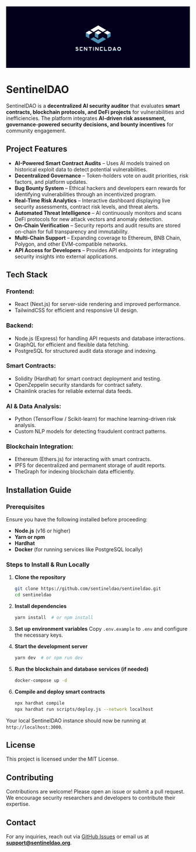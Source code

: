 ![DAOGENT Banner](https://github.com/Cloude-Labs/SentinelDAO/blob/0adea593fe463d9dd6ac0385985a63d2466b839e/Untitled%20design.png)
# SentinelDAO

SentinelDAO is a **decentralized AI security auditor** that evaluates **smart contracts, blockchain protocols, and DeFi projects** for vulnerabilities and inefficiencies. The platform integrates **AI-driven risk assessment, governance-powered security decisions, and bounty incentives** for community engagement.

## Project Features

- **AI-Powered Smart Contract Audits** – Uses AI models trained on historical exploit data to detect potential vulnerabilities.
- **Decentralized Governance** – Token-holders vote on audit priorities, risk factors, and platform updates.
- **Bug Bounty System** – Ethical hackers and developers earn rewards for identifying vulnerabilities through an incentivized program.
- **Real-Time Risk Analytics** – Interactive dashboard displaying live security assessments, contract risk levels, and threat alerts.
- **Automated Threat Intelligence** – AI continuously monitors and scans DeFi protocols for new attack vectors and anomaly detection.
- **On-Chain Verification** – Security reports and audit results are stored on-chain for full transparency and immutability.
- **Multi-Chain Support** – Expanding coverage to Ethereum, BNB Chain, Polygon, and other EVM-compatible networks.
- **API Access for Developers** – Provides API endpoints for integrating security insights into external applications.

## Tech Stack

### Frontend:
- React (Next.js) for server-side rendering and improved performance.
- TailwindCSS for efficient and responsive UI design.

### Backend:
- Node.js (Express) for handling API requests and database interactions.
- GraphQL for efficient and flexible data fetching.
- PostgreSQL for structured audit data storage and indexing.

### Smart Contracts:
- Solidity (Hardhat) for smart contract deployment and testing.
- OpenZeppelin security standards for contract safety.
- Chainlink oracles for reliable external data feeds.

### AI & Data Analysis:
- Python (TensorFlow / Scikit-learn) for machine learning-driven risk analysis.
- Custom NLP models for detecting fraudulent contract patterns.

### Blockchain Integration:
- Ethereum (Ethers.js) for interacting with smart contracts.
- IPFS for decentralized and permanent storage of audit reports.
- TheGraph for indexing blockchain data efficiently.

## Installation Guide

### Prerequisites
Ensure you have the following installed before proceeding:
- **Node.js** (v16 or higher)
- **Yarn or npm**
- **Hardhat**
- **Docker** (for running services like PostgreSQL locally)

### Steps to Install & Run Locally

1. **Clone the repository**
   ```sh
   git clone https://github.com/sentineldao/sentineldao.git
   cd sentineldao
   ```

2. **Install dependencies**
   ```sh
   yarn install  # or npm install
   ```

3. **Set up environment variables**
   Copy `.env.example` to `.env` and configure the necessary keys.

4. **Start the development server**
   ```sh
   yarn dev  # or npm run dev
   ```

5. **Run the blockchain and database services (if needed)**
   ```sh
   docker-compose up -d
   ```

6. **Compile and deploy smart contracts**
   ```sh
   npx hardhat compile
   npx hardhat run scripts/deploy.js --network localhost
   ```

Your local SentinelDAO instance should now be running at `http://localhost:3000`.

## License
This project is licensed under the MIT License.

## Contributing
Contributions are welcome! Please open an issue or submit a pull request. We encourage security researchers and developers to contribute their expertise.

## Contact
For any inquiries, reach out via [GitHub Issues](https://github.com/sentineldao) or email us at **support@sentineldao.org**.

